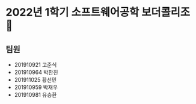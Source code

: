 # 2022년 1학기 소프트웨어공학 보더콜리조 🐶

## 팀원

- 201910921 고준식
- 201910964 박찬진
- 201911025 황선민
- 201910959 박재우
- 201910981 유승환
